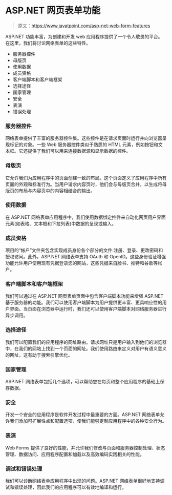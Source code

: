 # ASP.NET 网页表单功能

> 原文：<https://www.javatpoint.com/asp-net-web-form-features>

ASP.NET 功能丰富，为创建和开发 web 应用程序提供了一个令人敬畏的平台。在这里，我们将讨论网络表单的这些特性。

*   服务器控件
*   母版页
*   使用数据
*   成员资格
*   客户端脚本和客户端框架
*   选择途径
*   国家管理
*   安全
*   表演
*   错误处理

### 服务器控件

网络表单提供了丰富的服务器控件集。这些控件是在请求页面时运行并向浏览器呈现标记的对象。一些 Web 服务器控件类似于熟悉的 HTML 元素，例如按钮和文本框。它还提供了我们可以用来连接数据源和显示数据的控件。

### 母版页

它允许我们为应用程序中的页面创建一致的布局。这个页面定义了应用程序中所有页面的外观和标准行为。当用户请求内容页时，他们会与母版页合并，以生成将母版页的布局与内容页中的内容相结合的输出。

### 使用数据

在 ASP.NET 网络表单应用程序中，我们使用数据绑定控件来自动化网页用户界面元素(如表格、文本框和下拉列表)中数据的呈现或输入。

### 成员资格

项目的“帐户”文件夹包含实现成员身份各个部分的文件:注册、登录、更改密码和授权访问。此外，ASP.NET 网络表单支持 OAuth 和 OpenID。这些身份验证增强功能允许用户使用现有凭据登录您的网站，这些凭据来自脸书、推特和谷歌等帐户。

### 客户端脚本和客户端框架

我们可以通过在 ASP.NET 网页表单页面中包含客户端脚本功能来增强 ASP.NET 基于服务器的功能。我们可以使用客户端脚本为用户提供更丰富、更具响应性的用户界面。当页面在浏览器中运行时，我们还可以使用客户端脚本对网络服务器进行异步调用。

### 选择途径

我们可以配置我们的应用程序的网址路由。请求网址只是用户输入到他们的浏览器中，在我们的网站上找到一个页面的网址。我们使用路由来定义对用户有语义意义的网址，这有助于搜索引擎优化。

### 国家管理

ASP.NET 网络表单包括几个选项，可以帮助您在每页和整个应用程序的基础上保存数据。

### 安全

开发一个安全的应用程序是软件开发过程中最重要的方面。ASP.NET 网络表单允许我们添加可扩展性点和配置选项，使我们能够定制应用程序中的各种安全行为。

### 表演

Web Forms 提供了良好的性能，并允许我们修改与页面和服务器控制处理、状态管理、数据访问、应用程序配置和加载以及高效编码实践相关的性能。

### 调试和错误处理

我们可以诊断网络表单应用程序中出现的问题。ASP.NET 网络表单很好地支持调试和错误处理，因此我们的应用程序可以有效地编译和运行。